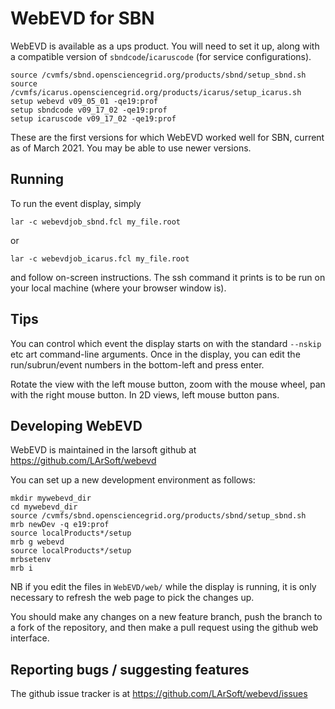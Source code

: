 # WebEVD for SBN

WebEVD is available as a ups product. You will need to set it up, along with a compatible version of `sbndcode`/`icaruscode` (for service configurations).

    source /cvmfs/sbnd.opensciencegrid.org/products/sbnd/setup_sbnd.sh
    source /cvmfs/icarus.opensciencegrid.org/products/icarus/setup_icarus.sh
    setup webevd v09_05_01 -qe19:prof
    setup sbndcode v09_17_02 -qe19:prof
    setup icaruscode v09_17_02 -qe19:prof

These are the first versions for which WebEVD worked well for SBN, current as of March 2021. You may be able to use newer versions.

## Running

To run the event display, simply

    lar -c webevdjob_sbnd.fcl my_file.root
    
or

    lar -c webevdjob_icarus.fcl my_file.root

and follow on-screen instructions. The ssh command it prints is to be run on your local machine (where your browser window is).

## Tips

You can control which event the display starts on with the standard `--nskip` etc art command-line arguments. Once in the display, you can edit the run/subrun/event numbers in the bottom-left and press enter.

Rotate the view with the left mouse button, zoom with the mouse wheel, pan with the right mouse button. In 2D views, left mouse button pans.

## Developing WebEVD

WebEVD is maintained in the larsoft github at https://github.com/LArSoft/webevd

You can set up a new development environment as follows:

    mkdir mywebevd_dir
    cd mywebevd_dir
    source /cvmfs/sbnd.opensciencegrid.org/products/sbnd/setup_sbnd.sh
    mrb newDev -q e19:prof
    source localProducts*/setup
    mrb g webevd
    source localProducts*/setup
    mrbsetenv
    mrb i

NB if you edit the files in `WebEVD/web/` while the display is running, it is only necessary to refresh the web page to pick the changes up.

You should make any changes on a new feature branch, push the branch to a fork of the repository, and then make a pull request using the github web interface.

## Reporting bugs / suggesting features

The github issue tracker is at https://github.com/LArSoft/webevd/issues
